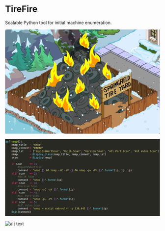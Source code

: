 # TireFire
Scalable Python tool for initial machine enumeration.




![alt text](https://github.com/CoolHandSquid/TireFire/blob/master/Images/Tire_fire.jpg)


![alt text](https://github.com/CoolHandSquid/TireFire/blob/master/Images/Modules.png)

![alt text](https://github.com/CoolHandSquid/TireFire/blob/master/Images/CoolHandSquid.jpg)















